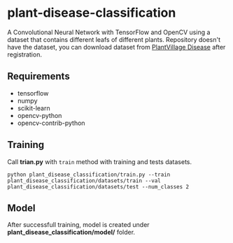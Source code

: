 # plant-disease-classification

A Convolutional Neural Network with TensorFlow and OpenCV using a dataset that contains different leafs of different plants. Repository doesn't have the dataset, you can download dataset from [PlantVillage Disease](https://www.crowdai.org/challenges/1) after registration.

## Requirements

- tensorflow
- numpy
- scikit-learn
- opencv-python
- opencv-contrib-python

## Training

Call **trian.py** with `train` method with training and tests datasets.

```
python plant_disease_classification/train.py --train plant_disease_classification/datasets/train --val plant_disease_classification/datasets/test --num_classes 2
```

## Model

After successfull training, model is created under **plant_disease_classification/model/** folder.
